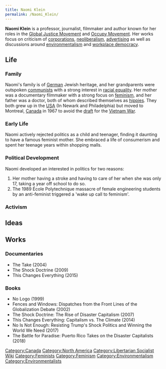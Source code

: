 ```yaml
---
title: Naomi Klein
permalink: /Naomi_Klein/
---
```


**Naomi Klein** is a professor, journalist, filmmaker and author known
for her roles in the [Global Justice
Movement](Global_Justice_Movement.md "wikilink") and [Occupy
Movement](Occupy_Movement.md "wikilink"). Her works focus on criticism of
[corporations](Corporation.md "wikilink"),
[neoliberalism](neoliberalism.md "wikilink"),
[advertising](advertising.md "wikilink") as well as discussions around
[environmentalism](environmentalism.md "wikilink") and [workplace
democracy](Workers'_Self-Management.md "wikilink").

## Life

### Family

Naomi's family is of [German](Federal_Republic_of_Germany.md "wikilink")
Jewish heritage, and her grandparents were outspoken
[communists](Communism.md "wikilink") with a strong interest in [racial
equality](Anti-Racism.md "wikilink"). Her mother was a documentary
filmmaker with a strong focus on [feminism](feminism.md "wikilink"), and
her father was a doctor, both of whom described themselves as
[hippies](Hippy_Movement.md "wikilink"). They both grew up in the
[USA](United_States_of_America.md "wikilink") (In Newark and Philadelphia)
but moved to Montreal, [Canada](Canada.md "wikilink") in 1967 to avoid the
[draft](Conscription.md "wikilink") for the [Vietnam
War](Vietnam_War.md "wikilink").

### Early Life

Naomi actively rejected politics as a child and teenager, finding it
daunting to have a famous feminist mother. She embraced a life of
consumerism and spent her teenage years within shopping malls.

### Political Development

Naomi developed an interested in politics for two reasons:

1.  Her mother having a stroke and having to care of her when she was
    only 17, taking a year off school to do so.
2.  The 1989 École Polytechnique massacre of female engineering students
    by an anti-feminist triggered a 'wake up call to feminism'.

### Activism

## Ideas

## Works

### Documentaries

- The Take (2004)
- The Shock Doctrine (2009)
- This Changes Everything (2015)

### Books

- No Logo (1999)
- Fences and Windows: Dispatches from the Front Lines of the
  Globalization Debate (2002)
- The Shock Doctrine: The Rise of Disaster Capitalism (2007)
- This Changes Everything: Capitalism vs. The Climate (2014)
- No Is Not Enough: Resisting Trump's Shock Politics and Winning the
  World We Need (2017)
- The Battle for Paradise: Puerto Rico Takes on the Disaster Capitalists
  (2018)

[Category:Canada](Category:Canada.md "wikilink") [Category:North
America](Category:North_America.md "wikilink") [Category:Libertarian
Socialist Wiki](Category:Libertarian_Socialist_Wiki.md "wikilink")
[Category:Feminists](Category:Feminists.md "wikilink")
[Category:Feminism](Category:Feminism.md "wikilink")
[Category:Environmentalism](Category:Environmentalism.md "wikilink")
[Category:Environmentalists](Category:Environmentalists.md "wikilink")